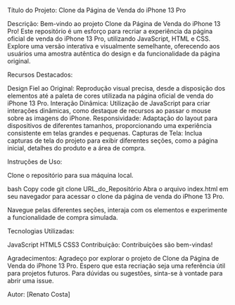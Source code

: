 Título do Projeto: Clone da Página de Venda do iPhone 13 Pro

Descrição:
Bem-vindo ao projeto Clone da Página de Venda do iPhone 13 Pro! Este repositório é um esforço para recriar a experiência da página oficial de venda do iPhone 13 Pro, utilizando JavaScript, HTML e CSS. Explore uma versão interativa e visualmente semelhante, oferecendo aos usuários uma amostra autêntica do design e da funcionalidade da página original.

Recursos Destacados:

Design Fiel ao Original: Reprodução visual precisa, desde a disposição dos elementos até a paleta de cores utilizada na página oficial de venda do iPhone 13 Pro.
Interação Dinâmica: Utilização de JavaScript para criar interações dinâmicas, como destaque de recursos ao passar o mouse sobre as imagens do iPhone.
Responsividade: Adaptação do layout para dispositivos de diferentes tamanhos, proporcionando uma experiência consistente em telas grandes e pequenas.
Capturas de Tela:
Inclua capturas de tela do projeto para exibir diferentes seções, como a página inicial, detalhes do produto e a área de compra.

Instruções de Uso:

Clone o repositório para sua máquina local.

bash
Copy code
git clone URL_do_Repositório
Abra o arquivo index.html em seu navegador para acessar o clone da página de venda do iPhone 13 Pro.

Navegue pelas diferentes seções, interaja com os elementos e experimente a funcionalidade de compra simulada.

Tecnologias Utilizadas:

JavaScript
HTML5
CSS3
Contribuição:
Contribuições são bem-vindas!

Agradecimentos:
Agradeço por explorar o projeto de Clone da Página de Venda do iPhone 13 Pro. Espero que esta recriação seja uma referência útil para projetos futuros. Para dúvidas ou sugestões, sinta-se à vontade para abrir uma issue.

Autor:
[Renato Costa]
